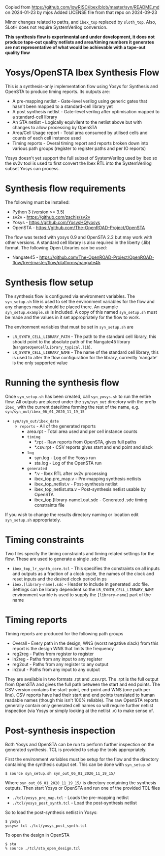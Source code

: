 Copied from https://github.com/lowRISC/ibex/blob/master/syn/README.md on 2024-01-23 by mjos
Added LICENSE file from that repo on 2024-09-23

Minor changes related to paths, and `ibex_top` replaced by `sloth_top`. Also, SLotH does not require SystemVerilog conversion. 

**This synthesis flow is experimental and under development, it does not produce
tape-out quality netlists and area/timing numbers it generates are not
representative of what would be achievable with a tape-out quality flow**

# Yosys/OpenSTA Ibex Synthesis Flow

This is a synthesis-only implementation flow using Yosys for Synthesis and
OpenSTA to produce timing reports. Its outputs are:

* A pre-mapping netlist - Gate-level verilog using generic gates that hasn't
  been mapped to a standard-cell library yet
* A post synthesis netlist - Gate-level verilog after optimisation mapped to a
  standard-cell library
* An STA netlist - Logically equivilent to the netlist above but with changes to
  allow processing by OpenSTA
* Area/Cell Usage report - Total area consumed by utilised cells and counts of
  each cell instance used
* Timing reports - Overal timing report and reports broken down into various
  path groups (register to register paths and per IO reports)

Yosys doesn't yet support the full subset of SystemVerilog used by Ibex so the
sv2v tool is used to first convert the Ibex RTL into the SystemVerilog subset
Yosys can process.

# Synthesis flow requirements

The following must be installed:

* Python 3 (version >= 3.5)
* sv2v - https://github.com/zachjs/sv2v
* Yosys - https://github.com/YosysHQ/yosys
* OpenSTA - https://github.com/The-OpenROAD-Project/OpenSTA

The flow was tested with yosys 0.9 and OpenSTA 2.2 but may work with other
versions.  A standard cell library is also required in the liberty (.lib)
format. The following Open Libraries can be used:

* Nangate45 - https://github.com/The-OpenROAD-Project/OpenROAD-flow/tree/master/flow/platforms/nangate45

# Synthesis flow setup

The synthesis flow is configured via environment variables. The `syn_setup.sh`
file is used to set the environment variables for the flow and any changes made
should be placed there.  An example `syn_setup.example.sh` is included. A copy
of this named `syn_setup.sh` must be made and the values in it set appropriately
for the flow to work.

The environment variables that must be set in `syn_setup.sh` are

* `LR_SYNTH_CELL_LIBRARY_PATH` - The path to the standard cell library, this
  should point to the absolute path of the Nangate45 library
  (`NangateOpenCellLibrary_typical.lib`).
* `LR_SYNTH_CELL_LIBRARY_NAME` - The name of the standard cell library, this is
  used to alter the flow configuration for the library, currently 'nangate' is
  the only supported value

# Running the synthesis flow

Once `syn_setup.sh` has been created, call `syn_yosys.sh` to run the entire
flow. All outputs are placed under the `syn/syn_out` directory with the prefix
`ibex_` with the current date/time forming the rest of the name, e.g.
`syn/syn_out/ibex_06_01_2020_11_19_15`

- `syn/syn_out/ibex_date`
  - `reports` - All of the generated reports
    - area.rpt - Total area used and per cell instance counts
    - `timing`
      - *.rpt - Raw reports from OpenSTA, gives full paths
      - *.csv.rpt - CSV reports gives start and end point and slack
    - `log`
      - syn.log - Log of the Yosys run
      - sta.log - Log of the OpenSTA run
    - `generated`
      - *.v - Ibex RTL after sv2v processing
      - ibex_top.pre_map.v - Pre-mapping synthesis netlists
      - ibex_top_netlist.v - Post-synthesis netlist
      - ibex_top_netlist.sta.v - Post-synthesis netlist usable by OpenSTA
      - ibex_top.[library-name].out.sdc - Generated .sdc timing constraints
        file

If you wish to change the results directory naming or location edit
`syn_setup.sh` appropriately.

# Timing constraints

Two files specify the timing constraints and timing related settings for the
flow. These are used to generate a single .sdc file

* `ibex_top_lr_synth_core.tcl` - This specifies the constraints on all inputs
  and outputs as a fraction of a clock cycle, the names of the clock and reset
  inputs and the desired clock period in ps
* `ibex.[library-name].sdc` - Header to include in generated .sdc file. Settings
  can be library dependent so the `LR_SYNTH_CELL_LIBRARY_NAME` environment
  varible is used to supply the `[library-name]` part of the name

# Timing reports

Timing reports are produced for the following path groups
* Overall - Every path in the design, WNS (worst negative slack) from this report is the design WNS
  that limits the frequency
* reg2reg - Paths from register to register
* in2reg - Paths from any input to any register
* reg2out - Paths from any register to any output
* in2out - Paths from any input to any output

They are available in two formats .rpt and .csv.rpt. The .rpt is the full output
from OpenSTA and gives the full path between the start and end points. The CSV
version contains the start-point, end-point and WNS (one path per line). CSV
reports have had their start and end points translated to human readable names
(though this isn't 100% reliable). The raw OpenSTA reports generally contain
only generated cell names so will require further netlist inspection (via Yosys
or simply looking at the netlist .v) to make sense of.

# Post-synthesis inspection

Both Yosys and OpenSTA can be run to perform further inspection on the generated
synthesis. TCL is provided to setup the tools appropriately.

First the environment variables must be setup for the flow and the directory
containing the synthesis output set. This can be done with `syn_setup.sh`

```
$ source syn_setup.sh syn_out_06_01_2020_11_19_15/
```

Where `syn_out_06_01_2020_11_19_15/` is directory containing the synthesis
outputs. Then start Yosys or OpenSTA and run one of the provided TCL files

* `./tcl/yosys_pre_map.tcl` - Loads the pre-mapping netlist
* `./tcl/yosys_post_synth.tcl` - Load the post-synthesis netlist

So to load the post-synthesis netlist in Yosys:

```
$ yosys
yosys> tcl ./tcl/yosys_post_synth.tcl
```

To open the design in OpenSTA

```
$ sta
% source ./tcl/sta_open_design.tcl
```

